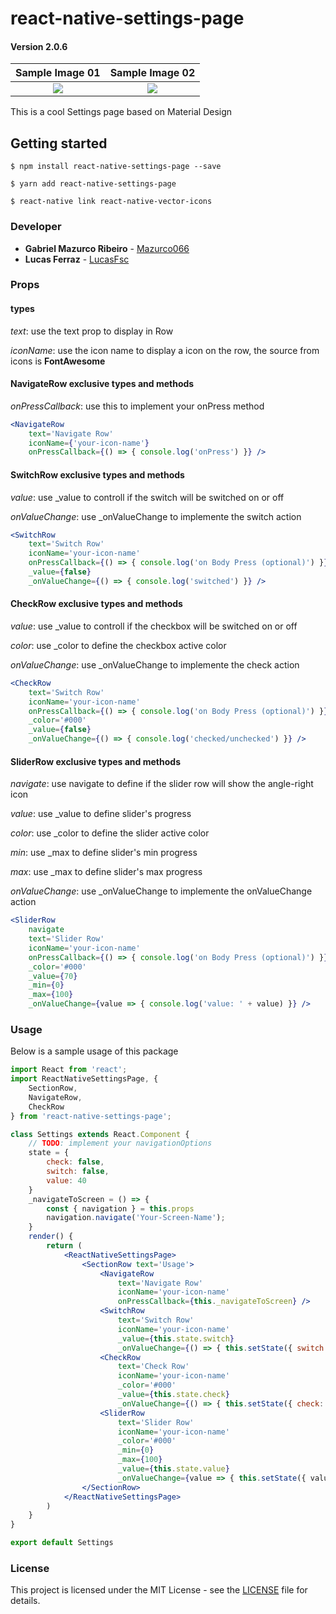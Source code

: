 
# react-native-settings-page

#### Version 2.0.6

Sample Image 01         |  Sample Image 02
:-------------------------:|:-------------------------:
![](https://raw.githubusercontent.com/Mazurco066/ImagesSource/master/sample3.png)  |  ![](https://raw.githubusercontent.com/Mazurco066/ImagesSource/master/sample2.png)

This is a cool Settings page based on Material Design

## Getting started

`$ npm install react-native-settings-page --save`

`$ yarn add react-native-settings-page`

`$ react-native link react-native-vector-icons`

### Developer

* **Gabriel Mazurco Ribeiro** - [Mazurco066](https://github.com/Mazurco066)
* **Lucas Ferraz** - [LucasFsc](https://github.com/LucasFsc)

### Props

#### types

_text_: use the text prop to display in Row

_iconName_: use the icon name to display a icon on the row, the source from icons is **FontAwesome**

#### NavigateRow exclusive types and methods

_onPressCallback_: use this to implement your onPress method

```jsx
<NavigateRow
  	text='Navigate Row'
  	iconName={'your-icon-name'}
	onPressCallback={() => { console.log('onPress') }} />
```

#### SwitchRow exclusive types and methods

_value_: use _value to controll if the switch will be switched on or off

_onValueChange_: use _onValueChange to implemente the switch action

```jsx
<SwitchRow 
	text='Switch Row' 
	iconName='your-icon-name'
	onPressCallback={() => { console.log('on Body Press (optional)') }}
	_value={false}
	_onValueChange={() => { console.log('switched') }} />
```

#### CheckRow exclusive types and methods

_value_: use _value to controll if the checkbox will be switched on or off

_color_: use _color to define the checkbox active color

_onValueChange_: use _onValueChange to implemente the check action

```jsx
<CheckRow 
	text='Switch Row' 
	iconName='your-icon-name'
	onPressCallback={() => { console.log('on Body Press (optional)') }}
	_color='#000'
	_value={false}
	_onValueChange={() => { console.log('checked/unchecked') }} />
```

#### SliderRow exclusive types and methods

_navigate_: use navigate to define if the slider row will show the angle-right icon

_value_: use _value to define slider's progress

_color_: use _color to define the slider active color

_min_: use _max to define slider's min progress

_max_: use _max to define slider's max progress

_onValueChange_: use _onValueChange to implemente the onValueChange action

```jsx
<SliderRow 
	navigate
	text='Slider Row' 
	iconName='your-icon-name'
	onPressCallback={() => { console.log('on Body Press (optional)') }}
	_color='#000'
	_value={70}
	_min={0}
	_max={100}
	_onValueChange={value => { console.log('value: ' + value) }} />
```

### Usage

Below is a sample usage of this package

```jsx
import React from 'react';
import ReactNativeSettingsPage, { 
	SectionRow, 
	NavigateRow,
	CheckRow
} from 'react-native-settings-page';

class Settings extends React.Component {
	// TODO: implement your navigationOptions
	state = {
		check: false,
		switch: false,
		value: 40
	}
	_navigateToScreen = () => {
		const { navigation } = this.props
		navigation.navigate('Your-Screen-Name');
	}
	render() {
		return (
			<ReactNativeSettingsPage>
				<SectionRow text='Usage'>
					<NavigateRow
						text='Navigate Row'
						iconName='your-icon-name'
						onPressCallback={this._navigateToScreen} />
					<SwitchRow 
						text='Switch Row' 
						iconName='your-icon-name'
						_value={this.state.switch}
						_onValueChange={() => { this.setState({ switch: !this.state.switch }) }} />
					<CheckRow 
						text='Check Row'
						iconName='your-icon-name'
						_color='#000'
						_value={this.state.check}
						_onValueChange={() => { this.setState({ check: !this.state.check }) }} />
					<SliderRow 
						text='Slider Row'
						iconName='your-icon-name'
						_color='#000'
						_min={0}
						_max={100}
						_value={this.state.value}
						_onValueChange={value => { this.setState({ value }) }} />
				</SectionRow>
			</ReactNativeSettingsPage>
		)
	}
}

export default Settings
```

### License

This project is licensed under the MIT License - see the [LICENSE](LICENSE) file for details.
  